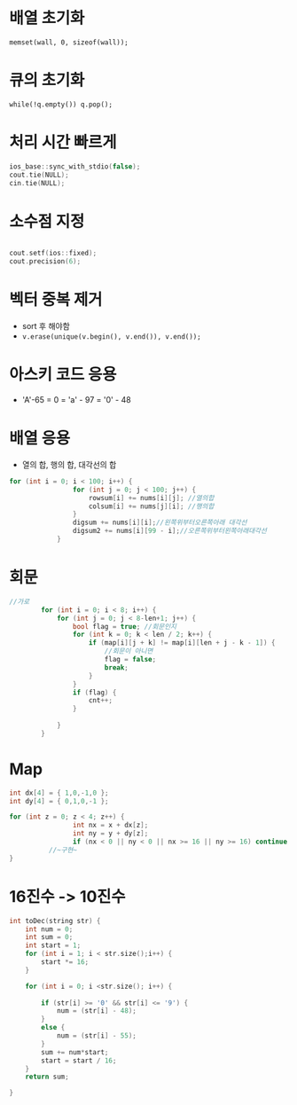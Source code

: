 # 배열 초기화

`memset(wall, 0, sizeof(wall));`

# 큐의 초기화

`while(!q.empty()) q.pop();`

# 처리 시간 빠르게

```cpp
ios_base::sync_with_stdio(false);
cout.tie(NULL);
cin.tie(NULL);
```

# 소수점 지정

```cpp

cout.setf(ios::fixed);
cout.precision(6);
```

# 벡터 중복 제거

- sort 후 해야함
- `v.erase(unique(v.begin(), v.end()), v.end());`

# 아스키 코드 응용

- 'A'-65 = 0 = 'a' - 97 = '0' - 48

# 배열 응용

- 열의 합, 행의 합, 대각선의 합

```cpp
for (int i = 0; i < 100; i++) {
    			for (int j = 0; j < 100; j++) {
    				rowsum[i] += nums[i][j]; //열의합
    				colsum[i] += nums[j][i]; //행의합
    			}
    			digsum += nums[i][i];//왼쪽위부터오른쪽아래 대각선
    			digsum2 += nums[i][99 - i];//오른쪽위부터왼쪽아래대각선
    		}
```

# 회문

```cpp
//가로
		for (int i = 0; i < 8; i++) {
			for (int j = 0; j < 8-len+1; j++) {
				bool flag = true; //회문인지
				for (int k = 0; k < len / 2; k++) {
					if (map[i][j + k] != map[i][len + j - k - 1]) {
						//회문이 아니면
						flag = false;
						break;
					}
				}
				if (flag) {
					cnt++;
				}
				
			}
		}
```

# Map

```cpp
int dx[4] = { 1,0,-1,0 };
int dy[4] = { 0,1,0,-1 };

for (int z = 0; z < 4; z++) {
    			int nx = x + dx[z];
    			int ny = y + dy[z];
    			if (nx < 0 || ny < 0 || nx >= 16 || ny >= 16) continue;
          //~구현~
}
```

# 16진수 -> 10진수
```cpp
int toDec(string str) {
	int num = 0;
	int sum = 0;
	int start = 1;
	for (int i = 1; i < str.size();i++) {
		start *= 16;
	}

	for (int i = 0; i <str.size(); i++) {
		
		if (str[i] >= '0' && str[i] <= '9') {
			num = (str[i] - 48);
		}
		else {
			num = (str[i] - 55);
		}
		sum += num*start;
		start = start / 16;	
	}
	return sum;

}
```
